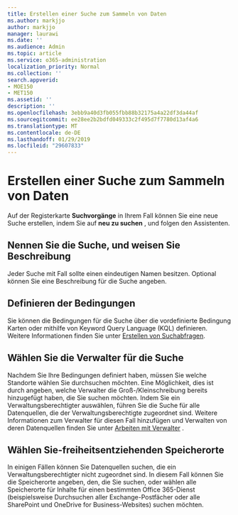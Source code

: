 ```yaml
---
title: Erstellen einer Suche zum Sammeln von Daten
ms.author: markjjo
author: markjjo
manager: laurawi
ms.date: ''
ms.audience: Admin
ms.topic: article
ms.service: o365-administration
localization_priority: Normal
ms.collection: ''
search.appverid:
- MOE150
- MET150
ms.assetid: ''
description: ''
ms.openlocfilehash: 3ebb9a40d3fb055fbb88b32175a4a22df3da44af
ms.sourcegitcommit: ee28ee2b2bdfd049333c2f495d7f7780d13af4a6
ms.translationtype: MT
ms.contentlocale: de-DE
ms.lasthandoff: 01/29/2019
ms.locfileid: "29607833"
---
```

# <a name="create-a-search-to-collect-data"></a>Erstellen einer Suche zum Sammeln von Daten

Auf der Registerkarte **Suchvorgänge** in Ihrem Fall können Sie eine neue Suche erstellen, indem Sie auf **neu zu suchen** , und folgen den Assistenten.

## <a name="name-your-search-and-give-description"></a>Nennen Sie die Suche, und weisen Sie Beschreibung

Jeder Suche mit Fall sollte einen eindeutigen Namen besitzen. Optional können Sie eine Beschreibung für die Suche angeben. 

## <a name="define-your-conditions"></a>Definieren der Bedingungen

Sie können die Bedingungen für die Suche über die vordefinierte Bedingung Karten oder mithilfe von Keyword Query Language (KQL) definieren. Weitere Informationen finden Sie unter [Erstellen von Suchabfragen](building-search-queries.md).

## <a name="choose-the-custodians-to-search-from"></a>Wählen Sie die Verwalter für die Suche

Nachdem Sie Ihre Bedingungen definiert haben, müssen Sie welche Standorte wählen Sie durchsuchen möchten. Eine Möglichkeit, dies ist durch angeben, welche Verwalter die Groß-/Kleinschreibung bereits hinzugefügt haben, die Sie suchen möchten. Indem Sie ein Verwaltungsberechtigter auswählen, führen Sie die Suche für alle Datenquellen, die der Verwaltungsberechtigte zugeordnet sind. Weitere Informationen zum Verwalter für diesen Fall hinzufügen und Verwalten von deren Datenquellen finden Sie unter [Arbeiten mit Verwalter](managing-custodians.md) .

## <a name="choose-non-custodial-locations"></a>Wählen Sie-freiheitsentziehenden Speicherorte

In einigen Fällen können Sie Datenquellen suchen, die ein Verwaltungsberechtigter nicht zugeordnet sind. In diesem Fall können Sie die Speicherorte angeben, den, die Sie suchen, oder wählen alle Speicherorte für Inhalte für einen bestimmten Office 365-Dienst (beispielsweise Durchsuchen aller Exchange-Postfächer oder alle SharePoint und OneDrive for Business-Websites) suchen möchten.